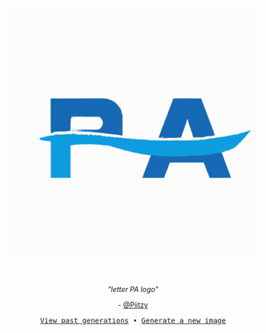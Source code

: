 
<div align="center">
  <a href="https://zank.it" target="_blank"><img src="https://raw.githubusercontent.com/zanhk/zanhk/main/images/120.png" width="1024px"></a>
  <br>
  <br>
  <br>
  <p class="has-text-grey"><i>"letter PA logo"</i></p>
  <p class="has-text-grey"> - <a href="https://github.com/Piitzy" target="_blank">@Piitzy</a></p>
  <p><samp><a href="https://github.com/zanhk/zanhk/tree/main/images">View past generations</a>  •  <a href="https://github.com/zanhk/zanhk/discussions/new?category=prompt">Generate a new image</a></samp></p>
</div>